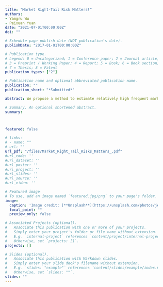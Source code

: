 ```yaml
---
title: "Market Right-Tail Risk Matters!"
authors:
- Yangru Wu
- Peixuan Yuan
date: "2021-07-01T00:00:00Z"
doi: ""

# Schedule page publish date (NOT publication's date).
publishDate: "2017-01-01T00:00:00Z"

# Publication type.
# Legend: 0 = Uncategorized; 1 = Conference paper; 2 = Journal article;
# 3 = Preprint / Working Paper; 4 = Report; 5 = Book; 6 = Book section;
# 7 = Thesis; 8 = Patent
publication_types: ["2"]

# Publication name and optional abbreviated publication name.
publication: ""
publication_short: "*Submitted*"

abstract: We propose a method to estimate relatively high frequent market left- and right-tail risks by constructing trading strategies with daily S&P 500 options. Our measures are forward-looking and show low correlations with other risk factors. We dissect pricing implications of tail risks for cross-sectional stock returns. Stocks more sensitive to left-tail (right-tail) risk exhibit lower (higher) returns. The right-tail risk premium is significant and partially absorbs the left-tail premium. Results also hold using equity portfolios and mutual funds as test assets. The widespread effect of right-tail risk on assets stands in contrast to previous findings that only negative jumps are priced.

# Summary. An optional shortened abstract.
summary: 



featured: false

# links:
# - name: ""
# url: ""
url_pdf: "/files/Market_Right_Tail_Risks_Matters_.pdf"
#url_code: ''
#url_dataset: ''
#url_poster: ''
#url_project: ''
#url_slides: ''
#url_source: ''
#url_video: ''

# Featured image
# To use, add an image named `featured.jpg/png` to your page's folder. 
image:
  caption: 'Image credit: [**Unsplash**](https://unsplash.com/photos/jdD8gXaTZsc)'
  focal_point: ""
  preview_only: false

# Associated Projects (optional).
#   Associate this publication with one or more of your projects.
#   Simply enter your project's folder or file name without extension.
#   E.g. `internal-project` references `content/project/internal-project/index.md`.
#   Otherwise, set `projects: []`.
projects: []

# Slides (optional).
#   Associate this publication with Markdown slides.
#   Simply enter your slide deck's filename without extension.
#   E.g. `slides: "example"` references `content/slides/example/index.md`.
#   Otherwise, set `slides: ""`.
slides: ""
---
```

